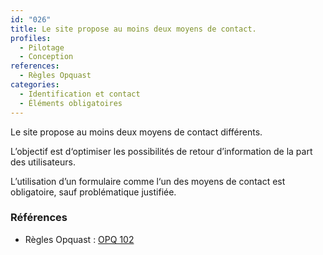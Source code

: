 ```yaml
---
id: "026"
title: Le site propose au moins deux moyens de contact.
profiles:
  - Pilotage
  - Conception
references:
  - Règles Opquast
categories:
  - Identification et contact
  - Éléments obligatoires
---
```


Le site propose au moins deux moyens de contact différents.

L’objectif est d‘optimiser les possibilités de retour d’information de la part des utilisateurs.

L’utilisation d’un formulaire comme l‘un des moyens de contact est obligatoire, sauf problématique justifiée.

### Références

* Règles Opquast : [OPQ 102](https://checklists.opquast.com/fr/assurance-qualite-web/le-site-propose-au-moins-deux-moyens-de-contact)
